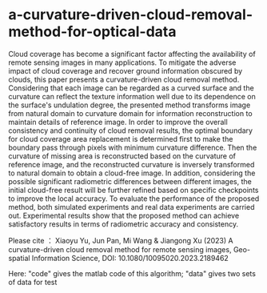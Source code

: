# a-curvature-driven-cloud-removal-method-for-optical-data

Cloud coverage has become a significant factor affecting the availability of remote sensing images in many applications. To mitigate the adverse impact of cloud coverage and recover ground information obscured by clouds, this paper presents a curvature-driven cloud removal method. Considering that each image can be regarded as a curved surface and the curvature can reflect the texture information well due to its dependence on the surface's undulation degree, the presented method transforms image from natural domain to curvature domain for information reconstruction to maintain details of reference image. In order to improve the overall consistency and continuity of cloud removal results, the optimal boundary for cloud coverage area replacement is determined first to make the boundary pass through pixels with minimum curvature difference. Then the curvature of missing area is reconstructed based on the curvature of reference image, and the reconstructed curvature is inversely transformed to natural domain to obtain a cloud-free image. In addition, considering the possible significant radiometric differences between different images, the initial cloud-free result will be further refined based on specific checkpoints to improve the local accuracy. To evaluate the performance of the proposed method, both simulated experiments and real data experiments are carried out. Experimental results show that the proposed method can achieve satisfactory results in terms of radiometric accuracy and consistency.

Please cite ：
Xiaoyu Yu, Jun Pan, Mi Wang & Jiangong Xu (2023) A curvature-driven cloud removal method for remote sensing images, Geo-spatial Information Science, DOI: 10.1080/10095020.2023.2189462


Here: "code" gives the matlab code of this algorithm; "data" gives two sets of data for test
